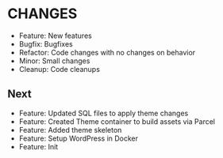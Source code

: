# CHANGES

- Feature: New features
- Bugfix: Bugfixes
- Refactor: Code changes with no changes on behavior
- Minor: Small changes
- Cleanup: Code cleanups

## Next

- Feature: Updated SQL files to apply theme changes
- Feature: Created Theme container to build assets via Parcel
- Feature: Added theme skeleton
- Feature: Setup WordPress in Docker
- Feature: Init
